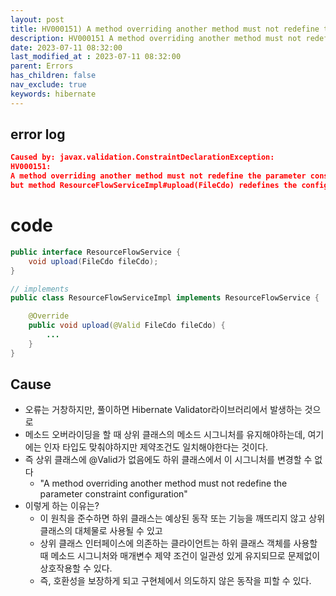 ```yaml
---
layout: post
title: HV000151) A method overriding another method must not redefine the parameter constraint configuration
description: HV000151 A method overriding another method must not redefine the parameter constraint configuration
date: 2023-07-11 08:32:00
last_modified_at : 2023-07-11 08:32:00
parent: Errors
has_children: false
nav_exclude: true
keywords: hibernate
---
```


## error log

```json
Caused by: javax.validation.ConstraintDeclarationException: 
HV000151: 
A method overriding another method must not redefine the parameter constraint configuration, 
but method ResourceFlowServiceImpl#upload(FileCdo) redefines the configuration of ResourceFlowService#upload(FileCdo).
```

# code

```java
public interface ResourceFlowService {
	void upload(FileCdo fileCdo);
}

// implements
public class ResourceFlowServiceImpl implements ResourceFlowService {

    @Override
    public void upload(@Valid FileCdo fileCdo) {
        ...
    }
}
```

## Cause

- 오류는 거창하지만, 풀이하면 Hibernate Validator라이브러리에서 발생하는 것으로
- 메소드 오버라이딩을 할 때 상위 클래스의 메소드 시그니처를 유지해야하는데, 여기에는 인자 타입도 맞춰야하지만 제약조건도 일치해야한다는 것이다.
- 즉 상위 클래스에 @Valid가 없음에도 하위 클래스에서 이 시그니처를 변경할 수 없다
    - "A method overriding another method must not redefine the parameter constraint configuration"
- 이렇게 하는 이유는?
    - 이 원칙을 준수하면 하위 클래스는 예상된 동작 또는 기능을 깨뜨리지 않고 상위 클래스의 대체물로 사용될 수 있고
    - 상위 클래스 인터페이스에 의존하는 클라이언트는 하위 클래스 객체를 사용할 때 메소드 시그니처와 매개변수 제약 조건이 일관성 있게 유지되므로 
    문제없이 상호작용할 수 있다.
    - 즉, 호환성을 보장하게 되고 구현체에서 의도하지 않은 동작을 피할 수 있다.